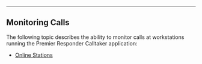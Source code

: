  ----------------------
  **Monitoring Calls**
  ----------------------

The following topic describes the ability to monitor calls at
workstations running the Premier Responder Calltaker application:

-   [Online Stations](Online%20Stations.htm)
